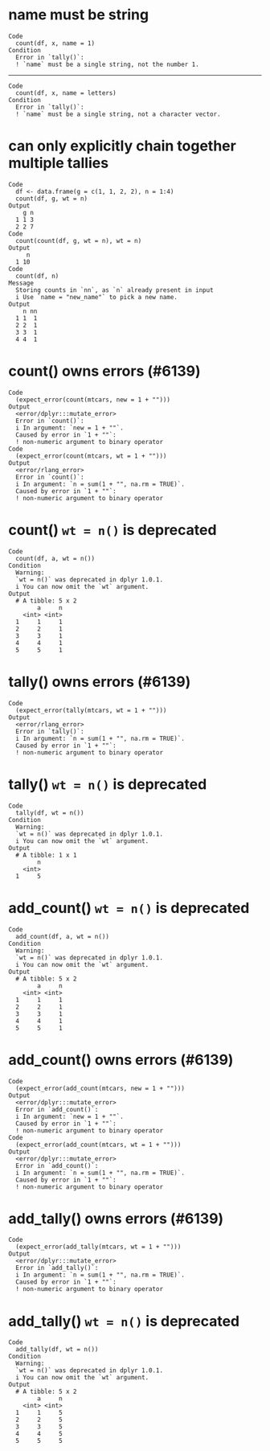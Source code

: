 # name must be string

    Code
      count(df, x, name = 1)
    Condition
      Error in `tally()`:
      ! `name` must be a single string, not the number 1.

---

    Code
      count(df, x, name = letters)
    Condition
      Error in `tally()`:
      ! `name` must be a single string, not a character vector.

# can only explicitly chain together multiple tallies

    Code
      df <- data.frame(g = c(1, 1, 2, 2), n = 1:4)
      count(df, g, wt = n)
    Output
        g n
      1 1 3
      2 2 7
    Code
      count(count(df, g, wt = n), wt = n)
    Output
         n
      1 10
    Code
      count(df, n)
    Message
      Storing counts in `nn`, as `n` already present in input
      i Use `name = "new_name"` to pick a new name.
    Output
        n nn
      1 1  1
      2 2  1
      3 3  1
      4 4  1

# count() owns errors (#6139)

    Code
      (expect_error(count(mtcars, new = 1 + "")))
    Output
      <error/dplyr:::mutate_error>
      Error in `count()`:
      i In argument: `new = 1 + ""`.
      Caused by error in `1 + ""`:
      ! non-numeric argument to binary operator
    Code
      (expect_error(count(mtcars, wt = 1 + "")))
    Output
      <error/rlang_error>
      Error in `count()`:
      i In argument: `n = sum(1 + "", na.rm = TRUE)`.
      Caused by error in `1 + ""`:
      ! non-numeric argument to binary operator

# count() `wt = n()` is deprecated

    Code
      count(df, a, wt = n())
    Condition
      Warning:
      `wt = n()` was deprecated in dplyr 1.0.1.
      i You can now omit the `wt` argument.
    Output
      # A tibble: 5 x 2
            a     n
        <int> <int>
      1     1     1
      2     2     1
      3     3     1
      4     4     1
      5     5     1

# tally() owns errors (#6139)

    Code
      (expect_error(tally(mtcars, wt = 1 + "")))
    Output
      <error/rlang_error>
      Error in `tally()`:
      i In argument: `n = sum(1 + "", na.rm = TRUE)`.
      Caused by error in `1 + ""`:
      ! non-numeric argument to binary operator

# tally() `wt = n()` is deprecated

    Code
      tally(df, wt = n())
    Condition
      Warning:
      `wt = n()` was deprecated in dplyr 1.0.1.
      i You can now omit the `wt` argument.
    Output
      # A tibble: 1 x 1
            n
        <int>
      1     5

# add_count() `wt = n()` is deprecated

    Code
      add_count(df, a, wt = n())
    Condition
      Warning:
      `wt = n()` was deprecated in dplyr 1.0.1.
      i You can now omit the `wt` argument.
    Output
      # A tibble: 5 x 2
            a     n
        <int> <int>
      1     1     1
      2     2     1
      3     3     1
      4     4     1
      5     5     1

# add_count() owns errors (#6139)

    Code
      (expect_error(add_count(mtcars, new = 1 + "")))
    Output
      <error/dplyr:::mutate_error>
      Error in `add_count()`:
      i In argument: `new = 1 + ""`.
      Caused by error in `1 + ""`:
      ! non-numeric argument to binary operator
    Code
      (expect_error(add_count(mtcars, wt = 1 + "")))
    Output
      <error/dplyr:::mutate_error>
      Error in `add_count()`:
      i In argument: `n = sum(1 + "", na.rm = TRUE)`.
      Caused by error in `1 + ""`:
      ! non-numeric argument to binary operator

# add_tally() owns errors (#6139)

    Code
      (expect_error(add_tally(mtcars, wt = 1 + "")))
    Output
      <error/dplyr:::mutate_error>
      Error in `add_tally()`:
      i In argument: `n = sum(1 + "", na.rm = TRUE)`.
      Caused by error in `1 + ""`:
      ! non-numeric argument to binary operator

# add_tally() `wt = n()` is deprecated

    Code
      add_tally(df, wt = n())
    Condition
      Warning:
      `wt = n()` was deprecated in dplyr 1.0.1.
      i You can now omit the `wt` argument.
    Output
      # A tibble: 5 x 2
            a     n
        <int> <int>
      1     1     5
      2     2     5
      3     3     5
      4     4     5
      5     5     5

